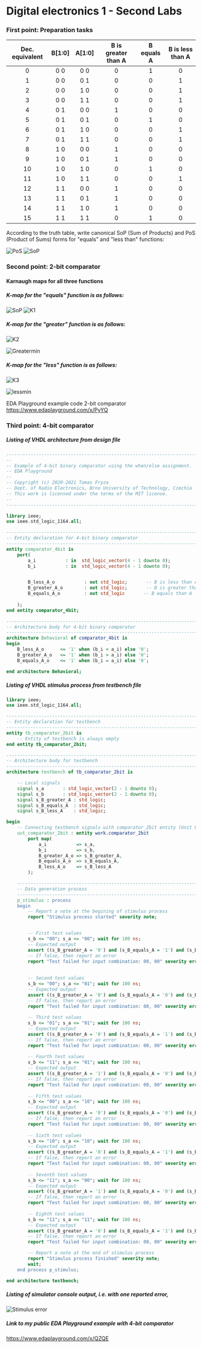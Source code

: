 # Digital electronics 1 - Second Labs 
  
### First point: Preparation tasks

| **Dec. equivalent** | **B[1:0]** | **A[1:0]** | **B is greater than A** | **B equals A** | **B is less than A** |
| :-: | :-: | :-: | :-: | :-: | :-: |
| 0 | 0 0 | 0 0 | 0 | 1 | 0 |
| 1 | 0 0 | 0 1 | 0 | 0 | 1 |
| 2 | 0 0 | 1 0 | 0 | 0 | 1 |
| 3 | 0 0 | 1 1 | 0 | 0 | 1 |
| 4 | 0 1 | 0 0 | 1 | 0 | 0 |
| 5 | 0 1 | 0 1 | 0 | 1 | 0 |
| 6 | 0 1 | 1 0 | 0 | 0 | 1 |
| 7 | 0 1 | 1 1 | 0 | 0 | 1 |
| 8 | 1 0 | 0 0 | 1 | 0 | 0 |
| 9 | 1 0 | 0 1 | 1 | 0 | 0 |
| 10 | 1 0 | 1 0 | 0 | 1 | 0 |
| 11 | 1 0 | 1 1 | 0 | 0 | 1 |
| 12 | 1 1 | 0 0 | 1 | 0 | 0 |
| 13 | 1 1 | 0 1 | 1 | 0 | 0 |
| 14 | 1 1 | 1 0 | 1 | 0 | 0 |
| 15 | 1 1 | 1 1 | 0 | 1 | 0 |

According to the truth table, write canonical SoP (Sum of Products) and PoS (Product of Sums) forms for "equals" and "less than" functions:

![PoS](https://user-images.githubusercontent.com/60606149/108215914-2354de00-7132-11eb-9e93-31527790d3d5.gif)
![SoP](https://user-images.githubusercontent.com/60606149/108217657-25b83780-7134-11eb-856a-1b495bbcbeb5.gif)

### Second point: 2-bit comparator

#### Karnaugh maps for all three functions

##### K-map for the "equals" function is as follows:
![SoP](https://user-images.githubusercontent.com/60606149/108217657-25b83780-7134-11eb-856a-1b495bbcbeb5.gif)
![K1](https://user-images.githubusercontent.com/60606149/108256977-780e4e00-715e-11eb-9ec4-520146cf5102.png)

##### K-map for the "greater" function is as follows:
![K2](https://user-images.githubusercontent.com/60606149/108257180-b7d53580-715e-11eb-877d-32fd9440cd4f.png)

![Greatermin](https://user-images.githubusercontent.com/60606149/108259539-801bbd00-7161-11eb-8ffc-b8e50731b439.gif)

##### K-map for the "less" function is as follows:
![K3](https://user-images.githubusercontent.com/60606149/108257255-ce7b8c80-715e-11eb-91f6-4e503d75d109.png)

![lessmin](https://user-images.githubusercontent.com/60606149/108259668-a8a3b700-7161-11eb-91a8-71a514b0efdc.gif)

EDA Playground example code 2-bit comparator
https://www.edaplayground.com/x/PyYQ 

### Third point: 4-bit comparator

##### Listing of VHDL architecture from design file

```vhdl
------------------------------------------------------------------------
--
-- Example of 4-bit binary comparator using the when/else assignment.
-- EDA Playground
--
-- Copyright (c) 2020-2021 Tomas Fryza
-- Dept. of Radio Electronics, Brno University of Technology, Czechia
-- This work is licensed under the terms of the MIT license.
--
------------------------------------------------------------------------

library ieee;
use ieee.std_logic_1164.all;

------------------------------------------------------------------------
-- Entity declaration for 4-bit binary comparator
------------------------------------------------------------------------
entity comparator_4bit is
    port(
        a_i           : in  std_logic_vector(4 - 1 downto 0);
        b_i           : in  std_logic_vector(4 - 1 downto 0);


        B_less_A_o    		 : out std_logic;       -- B is less than A
        B_greater_A_o	     : out std_logic;       -- B is greater than A
        B_equals_A_o		 : out std_logic       -- B equals than A
        
    );
end entity comparator_4bit;

------------------------------------------------------------------------
-- Architecture body for 4-bit binary comparator
------------------------------------------------------------------------
architecture Behavioral of comparator_4bit is
begin
    B_less_A_o   	<= '1' when (b_i < a_i) else '0';
    B_greater_A_o	<= '1' when (b_i > a_i) else '0';
	B_equals_A_o	<= '1' when (b_i = a_i) else '0';

end architecture Behavioral;
```

##### Listing of VHDL stimulus process from testbench file

```vhdl
library ieee;
use ieee.std_logic_1164.all;

------------------------------------------------------------------------
-- Entity declaration for testbench
------------------------------------------------------------------------
entity tb_comparator_2bit is
    -- Entity of testbench is always empty
end entity tb_comparator_2bit;

------------------------------------------------------------------------
-- Architecture body for testbench
------------------------------------------------------------------------
architecture testbench of tb_comparator_2bit is

    -- Local signals
    signal s_a       : std_logic_vector(2 - 1 downto 0);
    signal s_b       : std_logic_vector(2 - 1 downto 0);
    signal s_B_greater_A : std_logic;
    signal s_B_equals_A  : std_logic;
    signal s_B_less_A    : std_logic;

begin
    -- Connecting testbench signals with comparator_2bit entity (Unit Under Test)
    uut_comparator_2bit : entity work.comparator_2bit
        port map(
            a_i           => s_a,
            b_i           => s_b,
            B_greater_A_o => s_B_greater_A,
            B_equals_A_o  => s_B_equals_A,
            B_less_A_o    => s_B_less_A
        );

    --------------------------------------------------------------------
    -- Data generation process
    --------------------------------------------------------------------
    p_stimulus : process
    begin
        -- Report a note at the begining of stimulus process
        report "Stimulus process started" severity note;


        -- First test values
        s_b <= "00"; s_a <= "00"; wait for 100 ns;
        -- Expected output
        assert ((s_B_greater_A = '0') and (s_B_equals_A = '1') and (s_B_less_A = '0'))
        -- If false, then report an error
        report "Test failed for input combination: 00, 00" severity error;
        
        
        -- Second test values
        s_b <= "00"; s_a <= "01"; wait for 100 ns;
        -- Expected output
        assert ((s_B_greater_A = '0') and (s_B_equals_A = '0') and (s_B_less_A = '1'))
        -- If false, then report an error
        report "Test failed for input combination: 00, 00" severity error;
        
        -- Third test values
        s_b <= "01"; s_a <= "01"; wait for 100 ns;
        -- Expected output
        assert ((s_B_greater_A = '0') and (s_B_equals_A = '1') and (s_B_less_A = '0'))
        -- If false, then report an error
        report "Test failed for input combination: 00, 00" severity error;
        
        -- Fourth test values
        s_b <= "11"; s_a <= "01"; wait for 100 ns;
        -- Expected output
        assert ((s_B_greater_A = '1') and (s_B_equals_A = '0') and (s_B_less_A = '0'))
        -- If false, then report an error
        report "Test failed for input combination: 00, 00" severity error;
        
        -- Fifth test values
        s_b <= "00"; s_a <= "10"; wait for 100 ns;
        -- Expected output
        assert ((s_B_greater_A = '0') and (s_B_equals_A = '0') and (s_B_less_A = '1'))
        -- If false, then report an error
        report "Test failed for input combination: 00, 00" severity error;
        
        -- Sixth test values
        s_b <= "10"; s_a <= "10"; wait for 100 ns;
        -- Expected output
        assert ((s_B_greater_A = '0') and (s_B_equals_A = '1') and (s_B_less_A = '0'))
        -- If false, then report an error
        report "Test failed for input combination: 00, 00" severity error;
         
        -- Seventh test values
        s_b <= "11"; s_a <= "00"; wait for 100 ns;
        -- Expected output
        assert ((s_B_greater_A = '1') and (s_B_equals_A = '0') and (s_B_less_A = '0'))
        -- If false, then report an error
        report "Test failed for input combination: 00, 00" severity error;
        
        -- Eighth test values
        s_b <= "11"; s_a <= "11"; wait for 100 ns;
        -- Expected output
        assert ((s_B_greater_A = '0') and (s_B_equals_A = '1') and (s_B_less_A = '0'))
        -- If false, then report an error
        report "Test failed for input combination: 00, 00" severity error;

        -- Report a note at the end of stimulus process
        report "Stimulus process finished" severity note;
        wait;
    end process p_stimulus;

end architecture testbench;


```

##### Listing of simulator console output, i.e. with one reported error,

![Stimulus error](https://user-images.githubusercontent.com/60606149/108278278-17413e80-717b-11eb-9586-913f348c5aab.png)

##### Link to my public EDA Playground example with 4-bit comparator
https://www.edaplayground.com/x/QZQE

